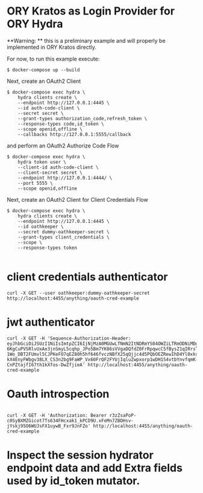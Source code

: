 # ORY Kratos as Login Provider for ORY Hydra

**Warning: ** this is a preliminary example and will properly be implemented in ORY Kratos directly.

For now, to run this example execute:

```shell script
$ docker-compose up --build
```

Next, create an OAuth2 Client

```shell script
$ docker-compose exec hydra \
    hydra clients create \
    --endpoint http://127.0.0.1:4445 \
    --id auth-code-client \
    --secret secret \
    --grant-types authorization_code,refresh_token \
    --response-types code,id_token \
    --scope openid,offline \
    --callbacks http://127.0.0.1:5555/callback
```

and perform an OAuth2 Authorize Code Flow

```shell script
$ docker-compose exec hydra \
    hydra token user \
    --client-id auth-code-client \
    --client-secret secret \
    --endpoint http://127.0.0.1:4444/ \
    --port 5555 \
    --scope openid,offline
```

Next, create an OAuth2 Client for Client Credentials Flow
```shell script
$ docker-compose exec hydra \
    hydra clients create \
    --endpoint http://127.0.0.1:4445 \
    --id oathkeeper \
    --secret dummy-oathkeeper-secret \
    --grant-types client_credentials \
    --scope \
    --response-types token 
    
```
# client credentials authenticator
```shell script
curl -X GET --user oathkeeper:dummy-oathkeeper-secret http://localhost:4455/anything/oauth-cred-example
```
# jwt authenticator
```shell script
curl -X GET -H 'Sequence-Authorization-Header: eyJhbGciOiJSUzI1NiIsImtpZCI6IjNjMzA0MGUwLTNmN2ItNDRmYS04OWZiLTRmODNiMDg0MTU2ZCIsInR5cCI6IkpXVCJ9.eyJhbGxvd2VkLWFjY291bnQtaWRzIjoiW2FjY291bnQtaWQtMSBhY2NvdW5kLWlkLTJdIiwiYXVkIjpbImh0dHBzOi8vbXktYmFja2VuZC1zZXJ2aWNlL3NvbWUvZW5kcG9pbnQiXSwiZXhwIjoxNjUxNzUwNjExLCJpYXQiOjE2NTE3NDcwMTEsImlzcyI6Imh0dHA6Ly9sb2NhbGhvc3Q6NDQ1NSIsImp0aSI6IjY1ZjM5N2RiLTZiYmEtNDkyNC04MTIxLTFlZTU0MmNlYTZkNyIsIm5iZiI6MTY1MTc0NzAxMSwib3JnYW5pc2F0aW9uLWlkIjoib3JnYW5pc2F0aW9uLWlkLTEiLCJzdWIiOiJvYXRoa2VlcGVyIn0.elMZZvGeZyzF3LP9diPmIbVQdhW9qah-6KgCuPVSRlvUxAe3jnSmyL5cqhp_JPo5Bm7YK86sVVgaDQfdZ0FrRpqwcC5fBysZ1qIRrsTo1Gw7WUPZ-1Wo_DBT2FUmvl5CJPKeFO7qEZ80h5hf646fvczNBfX25qQjjc4d5PQbOEZRewIhD4Yl0xks2P7GMWC9XXxpxhwKURzeQLoMX_HFiTwe2OBM8Xc4ikKb0k0ydTCycCo99T-kX4EnyFWbgv38LX_CS3n2bg9FaWP_Vx60FrQF2FYUjIqluZwpxorp1wDH1S4vtbYnvfqmK-CnPZtajfI67th1kXfos-DwZfjieA' http://localhost:4455/anything/oauth-cred-example
```

# Oauth introspection
```shell script

curl -X GET -H 'Authorization: Bearer r3zZsaPoP-c0SyBXMZGicot7Ts634FHcxak1_kPCD9U.xFeMn7ZBDHsv-jYskj95O6WUJsFX1uywB_Fxr9JnFZo' http://localhost:4455/anything/oauth-cred-example
```

# Inspect the session hydrator endpoint data and add Extra fields used by id_token mutator.